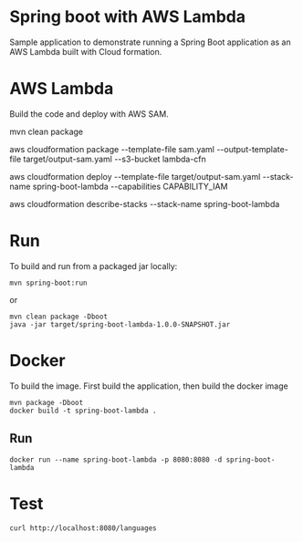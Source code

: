 # Spring boot with AWS Lambda

Sample application to demonstrate running a Spring Boot application as an AWS Lambda built with Cloud formation.

# AWS Lambda

Build the code and deploy with AWS SAM.

mvn clean package

aws cloudformation package --template-file sam.yaml --output-template-file target/output-sam.yaml --s3-bucket lambda-cfn
 
aws cloudformation deploy --template-file target/output-sam.yaml --stack-name spring-boot-lambda --capabilities CAPABILITY_IAM
 
aws cloudformation describe-stacks --stack-name spring-boot-lambda


# Run

To build and run from a packaged jar locally:

    mvn spring-boot:run

or 

    mvn clean package -Dboot
    java -jar target/spring-boot-lambda-1.0.0-SNAPSHOT.jar

# Docker

To build the image. First build the application, then build the docker image

    mvn package -Dboot
    docker build -t spring-boot-lambda .
    
## Run

    docker run --name spring-boot-lambda -p 8080:8080 -d spring-boot-lambda
    
# Test

    curl http://localhost:8080/languages
